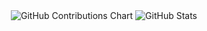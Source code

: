 <!-- GitHub Stat Cards -->
<div align="center">
  <img src="https://github.com/tfkcodes/tfkcodes/graphs/contributors" alt="GitHub Contributions Chart" />
   <img src="https://github-readme-stats.vercel.app/api?username=tfkcodes&show_icons=true&theme=dark" alt="GitHub Stats" />
</div>

